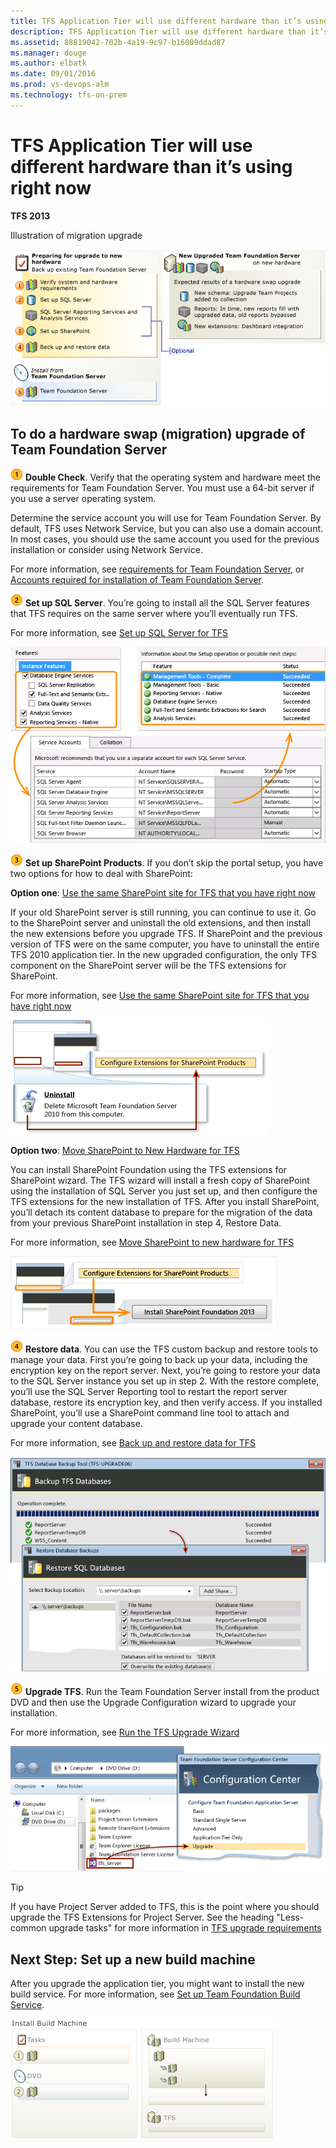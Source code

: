 ```yaml
---
title: TFS Application Tier will use different hardware than it’s using right now
description: TFS Application Tier will use different hardware than it’s using right now
ms.assetid: 88819042-702b-4a19-9c97-b16009ddad87
ms.manager: douge
ms.author: elbatk
ms.date: 09/01/2016
ms.prod: vs-devops-alm
ms.technology: tfs-on-prem
---
```


# TFS Application Tier will use different hardware than it’s using right now

**TFS 2013**

Illustration of migration upgrade

![](../../install/_img/ic612479.png)

## To do a hardware swap (migration) upgrade of Team Foundation Server 

![](../../install/_img/ic756627.png) **Double Check**. Verify that the operating system and hardware meet the requirements for Team Foundation Server. You must use a 64-bit server if you use a server operating system.

Determine the service account you will use for Team Foundation Server. By default, TFS uses Network Service, but you can also use a domain account. In most cases, you should use the same account you used for the previous installation or consider using Network Service.

For more information, see [requirements for Team Foundation Server](../../../accounts/requirements.md), or [Accounts required for installation of Team Foundation Server](setup-sql-server.md).

![](../../install/_img/ic646325.png) **Set up SQL Server**. You’re going to install all the SQL Server features that TFS requires on the same server where you’ll eventually run TFS.

For more information, see [Set up SQL Server for TFS](setup-sql-server.md)

![](../../install/_img/ic665430.png)

![](../../install/_img/ic646326.png) **Set up SharePoint Products**. If you don’t skip the portal setup, you have two options for how to deal with SharePoint:

**Option one**: [Use the same SharePoint site for TFS that you have right now](use-same-sharepoint-site.md)

If your old SharePoint server is still running, you can continue to use it. Go to the SharePoint server and uninstall the old extensions, and then install the new extensions <span class="parameter">before</span> you upgrade TFS. If SharePoint and the previous version of TFS were on the same computer, you have to uninstall the entire TFS 2010 application tier. In the new upgraded configuration, the only TFS component on the SharePoint server will be the TFS extensions for SharePoint.

For more information, see [Use the same SharePoint site for TFS that you have right now](use-same-sharepoint-site.md)

![](../../install/_img/ic612480.png)

**Option two**: [Move SharePoint to New Hardware for TFS](../../install/sharepoint/move-sharepoint-new-hardware.md)

You can install SharePoint Foundation using the TFS extensions for SharePoint wizard. The TFS wizard will install a fresh copy of SharePoint using the installation of SQL Server you just set up, and then configure the TFS extensions for the new installation of TFS. After you install SharePoint, you’ll detach its content database to prepare for the migration of the data from your previous SharePoint installation in step 4, Restore Data.

For more information, see [Move SharePoint to new hardware for TFS](../../install/sharepoint/move-sharepoint-new-hardware.md)

![](../../install/_img/ic666062.png)

![](../../install/_img/ic646327.png) **Restore data**. You can use the TFS custom backup and restore tools to manage your data. First you’re going to back up your data, including the encryption key on the report server. Next, you’re going to restore your data to the SQL Server instance you set up in step 2. With the restore complete, you’ll use the SQL Server Reporting tool to restart the report server database, restore its encryption key, and then verify access. If you installed SharePoint, you’ll use a SharePoint command line tool to attach and upgrade your content database.

For more information, see [Back up and restore data for TFS](backup-and-restore-data.md)

![](../../install/_img/ic612476.png)

![](../../install/_img/ic646328.png) **Upgrade TFS**. Run the Team Foundation Server install from the product DVD and then use the Upgrade Configuration wizard to upgrade your installation.

For more information, see [Run the TFS Upgrade Wizard](../run-upgrade-wizard.md)

![](../../install/_img/ic612456.png)

> [!TIP]
> If you have Project Server added to TFS, this is the point where you should upgrade the TFS Extensions for Project Server. See the heading "Less-common upgrade tasks" for more information in [TFS upgrade requirements](../../../accounts/requirements.md)

## Next Step: Set up a new build machine

After you upgrade the application tier, you might want to install the new build service. For more information, see [Set up Team Foundation Build Service](https://msdn.microsoft.com/en-us/library/ee259687(v=vs.120).aspx).

![](../../install/_img/ic612464.png)